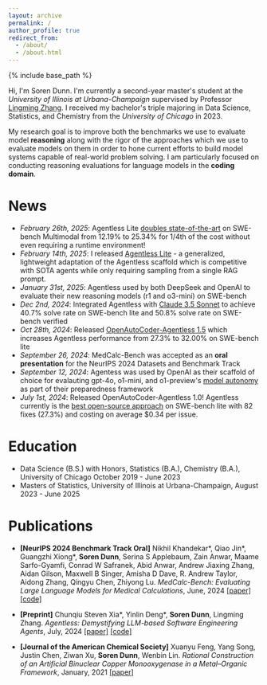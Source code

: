 ```yaml
---
layout: archive
permalink: /
author_profile: true
redirect_from: 
  - /about/
  - /about.html
---
```


{% include base_path %}

Hi, I'm Soren Dunn. I'm currently a second-year master's student at the *University of Illinois at Urbana-Champaign* supervised by Professor [Lingming Zhang](https://lingming.cs.illinois.edu/index.html). I received my bachelor's triple majoring in Data Science, Statistics, and Chemistry from the *University of Chicago* in 2023. 

My research goal is to improve both the benchmarks we use to evaluate model **reasoning** along with the rigor of the approaches which we use to evaluate models on them in order to hone current efforts to build model systems capable of real-world problem solving. I am particularly focused on conducting reasoning evaluations for language models in the **coding domain**.

News
=====
- *February 26th, 2025*: Agentless Lite <ins>doubles state-of-the-art</ins> on SWE-bench Multimodal from 12.19% to 25.34% for 1/4th of the cost without even requiring a runtime environment!
- *February 14th, 2025*: I released [Agentless Lite](https://github.com/sorendunn/Agentless-Lite) - a generalized, lightweight adaptation of the Agentless scaffold which is competitive with SOTA agents while only requiring sampling from a single RAG prompt.
- *January 31st, 2025*: Agentless used by both DeepSeek and OpenAI to evaluate their new reasoning models (r1 and o3-mini) on SWE-bench
- *Dec 2nd, 2024*: Integrated Agentless with <ins>Claude 3.5 Sonnet</ins> to achieve 40.7% solve rate on SWE-bench lite and 50.8% solve rate on SWE-bench verified
- *Oct 28th, 2024*: Released <ins>OpenAutoCoder-Agentless 1.5</ins> which increases Agentless performance from 27.3% to 32.00% on SWE-bench lite
- *September 26, 2024*: MedCalc-Bench was accepted as an **oral presentation** for the NeurIPS 2024 Datasets and Benchmark Track
- *September 12, 2024*: Agentess was used by OpenAI as their scaffold of choice for evalauting gpt-4o, o1-mini, and o1-preview's <ins>model autonomy</ins> as part of their preparedness framework
- *July 1st, 2024*: Released OpenAutoCoder-Agentless 1.0! Agentless currently is the <ins>best open-source approach</ins> on SWE-bench lite with 82 fixes (27.3%) and costing on average $0.34 per issue.

Education
=====
- Data Science (B.S.) with Honors, Statistics (B.A.), Chemistry (B.A.), University of Chicago October 2019 - June 2023
- Masters of Statistics, University of Illinois at Urbana-Champaign, August 2023 - June 2025

Publications
=====

- **[NeurIPS 2024 Benchmark Track Oral]** Nikhil Khandekar\*, Qiao Jin\*, Guangzhi Xiong\*, **Soren Dunn**, Serina S Applebaum, Zain Anwar, Maame Sarfo-Gyamfi, Conrad W Safranek, Abid Anwar, Andrew Jiaxing Zhang, Aidan Gilson, Maxwell B Singer, Amisha D Dave, R. Andrew Taylor, Aidong Zhang, Qingyu Chen, Zhiyong Lu. *MedCalc-Bench: Evaluating Large Language Models for Medical Calculations*, June, 2024 [[paper]](https://openreview.net/pdf?id=VXohja0vrQ) [[code]](https://github.com/ncbi-nlp/MedCalc-Bench) 

- **[Preprint]** Chunqiu Steven Xia\*, Yinlin Deng\*, **Soren Dunn**, Lingming Zhang. *Agentless: Demystifying LLM-based Software Engineering Agents*, July, 2024 [[paper]](https://arxiv.org/pdf/2407.01489) [[code]](https://github.com/OpenAutoCoder/Agentless)

- **[Journal of the American Chemical Society]** Xuanyu Feng, Yang Song, Justin Chen, Ziwan Xu, **Soren Dunn**, Wenbin Lin. *Rational Construction of an Artificial Binuclear Copper Monooxygenase in a Metal–Organic Framework*, January, 2021 [[paper]](https://pubs.acs.org/doi/full/10.1021/jacs.0c11920)